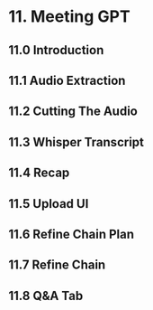 # 11. Meeting GPT
## 11.0 Introduction
## 11.1 Audio Extraction
## 11.2 Cutting The Audio
## 11.3 Whisper Transcript
## 11.4 Recap
## 11.5 Upload UI
## 11.6 Refine Chain Plan
## 11.7 Refine Chain
## 11.8 Q&A Tab